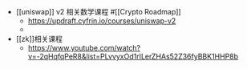 - [[uniswap]] v2 相关数学课程 #[[Crypto Roadmap]]
	- https://updraft.cyfrin.io/courses/uniswap-v2
	-
- [[zk]]相关课程
	- https://www.youtube.com/watch?v=-2qHqfqPeR8&list=PLvvyxOd1rILerZHAs52Z36fyBBK1HHP8b